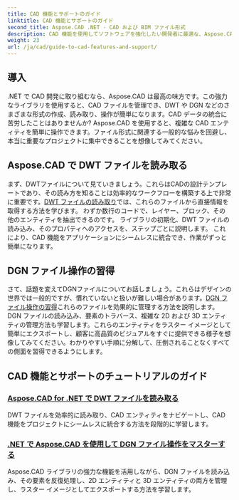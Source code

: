```yaml
---
title: CAD 機能とサポートのガイド
linktitle: CAD 機能とサポートのガイド
second_title: Aspose.CAD .NET - CAD および BIM ファイル形式
description: CAD 機能を使用してソフトウェアを強化したい開発者に最適な、Aspose.CAD for .NET チュートリアルに関する包括的なガイドをご覧ください。
weight: 23
url: /ja/cad/guide-to-cad-features-and-support/
---
```

## 導入

.NET で CAD 開発に取り組むなら、Aspose.CAD は最高の味方です。この強力なライブラリを使用すると、CAD ファイルを管理でき、DWT や DGN などのさまざまな形式の作成、読み取り、操作が簡単になります。CAD データの統合に苦労したことはありませんか? Aspose.CAD を使用すると、複雑な CAD エンティティを簡単に操作できます。ファイル形式に関連する一般的な悩みを回避し、本当に重要なプロジェクトに集中できることを想像してみてください。

## Aspose.CAD で DWT ファイルを読み取る

まず、DWTファイルについて見ていきましょう。これらはCADの設計テンプレートであり、その読み方を知ることは効率的なワークフローを構築する上で非常に重要です。[DWT ファイルの読み取り](./read-dwt-files/)では、これらのファイルから直接情報を取得する方法を学びます。 わずか数行のコードで、レイヤー、ブロック、その他のエンティティを抽出できるのです。 ライブラリの初期化、DWT ファイルの読み込み、そのプロパティへのアクセスを、ステップごとに説明します。 これにより、CAD 機能をアプリケーションにシームレスに統合でき、作業がずっと簡単になります。

## DGN ファイル操作の習得

さて、話題を変えてDGNファイルについてお話しましょう。これらはデザインの世界では一般的ですが、慣れていないと扱いが難しい場合があります。[DGN ファイル操作の習得](./mastering-dgn-file-manipulation/)これらのファイルを効果的に管理する方法を説明します。DGN ファイルの読み込み、要素のトラバース、複雑な 2D および 3D エンティティの管理方法も学習します。これらのエンティティをラスター イメージとして簡単にエクスポートし、顧客に高品質のビジュアルをすぐに提供できる様子を想像してみてください。わかりやすい手順に分解して、圧倒されることなくすべての側面を習得できるようにします。

## CAD 機能とサポートのチュートリアルのガイド
### [Aspose.CAD for .NET で DWT ファイルを読み取る](./read-dwt-files/)
DWT ファイルを効率的に読み取り、CAD エンティティをナビゲートし、CAD 機能をプロジェクトにシームレスに統合する方法を段階的に学習します。
### [.NET で Aspose.CAD を使用して DGN ファイル操作をマスターする](./mastering-dgn-file-manipulation/)
Aspose.CAD ライブラリの強力な機能を活用しながら、DGN ファイルを読み込み、その要素を反復処理し、2D エンティティと 3D エンティティの両方を管理し、ラスター イメージとしてエクスポートする方法を学習します。